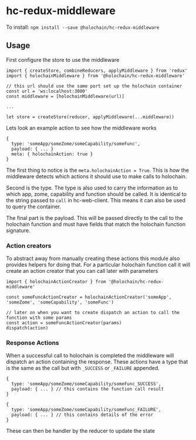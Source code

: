 # hc-redux-middleware

To install: `npm install --save @holochain/hc-redux-middleware`

## Usage

First configure the store to use the middleware

```
import { createStore, combineReducers, applyMiddleware } from 'redux'
import { holochainMiddleware } from '@holochain/hc-redux-middleware'

// this url should use the same port set up the holochain container
const url = 'ws:localhost:3000'
const middleware = [holochainMiddleware(url)]

...

let store = createStore(reducer, applyMiddleware(...middleware))
```

Lets look an example action to see how the middleware works

```
{
  type: 'someApp/someZome/someCapability/someFunc',
  payload: { ... }
  meta: { holochainAction: true }
}
```

The first thing to notice is the `meta.holochainAction = True`. This is how the middleware detects which actions it should use to make calls to holochain.

Second is the type. The type is also used to carry the information as to which app, zome, capability and function should be called. It is identical to the string passed to `call` in hc-web-client. This means it can also be used to query the container.

The final part is the payload. This will be passed directly to the call to the holochain function and must have fields that match the holochain function signature.

### Action creators

To abstract away from manually creating these actions this module also provides helpers for doing that. For a particular holochain function call it will create an action creator that you can call later with parameters

```
import { holochainActionCreator } from '@holochain/hc-redux-middleware'

const someFuncActionCreator = holochainActionCreator('someApp', 'someZome', 'someCapability', 'someFunc')

// later on when you want to create dispatch an action to call the function with some params
const action = someFuncActionCreator(params)
dispatch(action)

```

### Response Actions

When a successful call to holochain is completed the middleware will dispatch an action containing the response. These actions have a type that is the same as the call but with `_SUCCESS` or `_FAILURE` appended.

```
{
  type: 'someApp/someZome/someCapability/someFunc_SUCCESS',
  payload: { ... } // this contains the function call result
}

{
  type: 'someApp/someZome/someCapability/someFunc_FAILURE',
  payload: { ... } // this contains details of the error
}
```

These can then be handler by the reducer to update the state